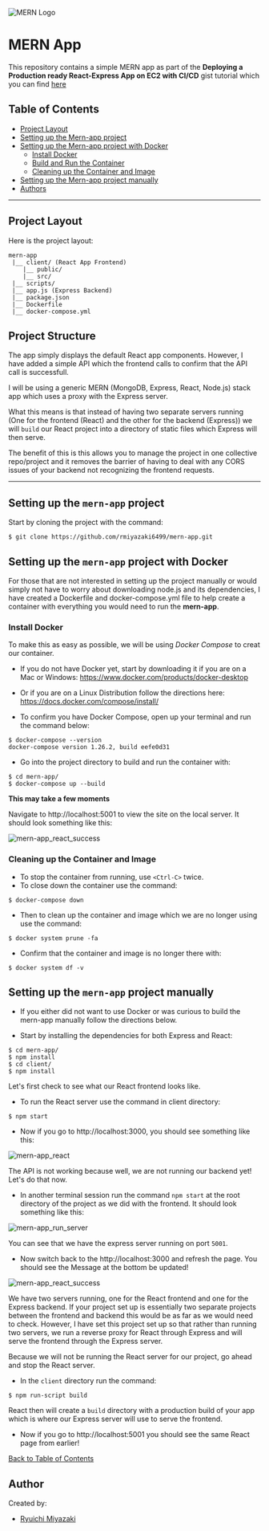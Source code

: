 ![MERN Logo](https://www.3ritechnologies.com/wp-content/uploads/2019/11/MERN-Stack-Training-in-Pune-e1575022427244.png)

# MERN App

This repository contains a simple MERN app as part of the **Deploying a Production ready React-Express App on EC2 with CI/CD** gist tutorial which you can find [here](https://gist.github.com/rmiyazaki6499/b564b40e306707c8ff6ca9c67d38fb6f)

## Table of Contents

- [Project Layout](#project-layout)
- [Setting up the Mern-app project](#setting-up-the-mern-app-project)
- [Setting up the Mern-app project with Docker](#setting-up-the-mern-app-project-with-docker)
  - [Install Docker](#install-docker)
  - [Build and Run the Container](#build-and-run-the-container)
  - [Cleaning up the Container and Image](#cleaning-up-the-container-and-image)
- [Setting up the Mern-app project manually](#setting-up-the-mern-app-project-manually)
- [Authors](#authors)

---

## Project Layout

Here is the project layout:

```
mern-app
 |__ client/ (React App Frontend)
    |__ public/
    |__ src/
 |__ scripts/
 |__ app.js (Express Backend)
 |__ package.json
 |__ Dockerfile
 |__ docker-compose.yml

```

## Project Structure

The app simply displays the default React app components. However, I have added a simple API which the frontend calls to confirm that the API call is successfull.

I will be using a generic MERN (MongoDB, Express, React, Node.js) stack app which uses a proxy with the Express server.

What this means is that instead of having two separate servers running (One for the frontend (React) and the other for the backend (Express)) we will `build` our React project into a directory of static files which Express will then serve.

The benefit of this is this allows you to manage the project in one collective repo/project and it removes the barrier of having to deal with any CORS issues of your backend not recognizing the frontend requests.

---

## Setting up the `mern-app` project

Start by cloning the project with the command:

```
$ git clone https://github.com/rmiyazaki6499/mern-app.git
```

## Setting up the `mern-app` project with Docker

For those that are not interested in setting up the project manually or would simply not have to worry about downloading node.js and its dependencies, I have created a Dockerfile and docker-compose.yml file to help create a container with everything you would need to run the **mern-app**.

### Install Docker

To make this as easy as possible, we will be using _Docker Compose_ to creat our container.

- If you do not have Docker yet, start by downloading it if you are on a Mac or Windows:
  https://www.docker.com/products/docker-desktop

- Or if you are on a Linux Distribution follow the directions here:
  https://docs.docker.com/compose/install/

- To confirm you have Docker Compose, open up your terminal and run the command below:

```
$ docker-compose --version
docker-compose version 1.26.2, build eefe0d31
```

- Go into the project directory to build and run the container with:

```
$ cd mern-app/
$ docker-compose up --build
```

**This may take a few moments**

Navigate to http://localhost:5001 to view the site on the local server.
It should look something like this:

![mern-app_react_success](https://user-images.githubusercontent.com/41876764/87258255-09924080-c457-11ea-97bd-40ad8784a00b.png)

### Cleaning up the Container and Image

- To stop the container from running, use `<Ctrl-C>` twice.
- To close down the container use the command:

```
$ docker-compose down
```

- Then to clean up the container and image which we are no longer using use the command:

```
$ docker system prune -fa
```

- Confirm that the container and image is no longer there with:

```
$ docker system df -v
```

## Setting up the `mern-app` project manually

- If you either did not want to use Docker or was curious to build the mern-app manually follow the directions below.

- Start by installing the dependencies for both Express and React:

```
$ cd mern-app/
$ npm install
$ cd client/
$ npm install
```

Let's first check to see what our React frontend looks like.

- To run the React server use the command in client directory:

```
$ npm start
```

- Now if you go to http://localhost:3000, you should see something like this:

![mern-app_react](https://user-images.githubusercontent.com/41876764/87258089-b8358180-c455-11ea-955a-e182e689c993.png)

The API is not working because well, we are not running our backend yet!
Let's do that now.

- In another terminal session run the command `npm start` at the root directory of the project as we did with the frontend.
  It should look something like this:

![mern-app_run_server](https://user-images.githubusercontent.com/41876764/87258208-ad2f2100-c456-11ea-80c9-7ca9a3624462.png)

You can see that we have the express server running on port `5001`.

- Now switch back to the http://localhost:3000 and refresh the page. You should see the Message at the bottom be updated!

![mern-app_react_success](https://user-images.githubusercontent.com/41876764/87258255-09924080-c457-11ea-97bd-40ad8784a00b.png)

We have two servers running, one for the React frontend and one for the Express backend.
If your project set up is essentially two separate projects between the frontend and backend this would be as far as we would need to check.
However, I have set this project set up so that rather than running two servers, we run a reverse proxy for React through Express and will serve the frontend through the Express server.

Because we will not be running the React server for our project, go ahead and stop the React server.

- In the `client` directory run the command:

```
$ npm run-script build
```

React then will create a `build` directory with a production build of your app which is where our Express server will use to serve the frontend.

- Now if you go to http://localhost:5001 you should see the same React page from earlier!

[Back to Table of Contents](#table-of-contents)

## Author

Created by:

- [Ryuichi Miyazaki](https://github.com/rmiyazaki6499)
